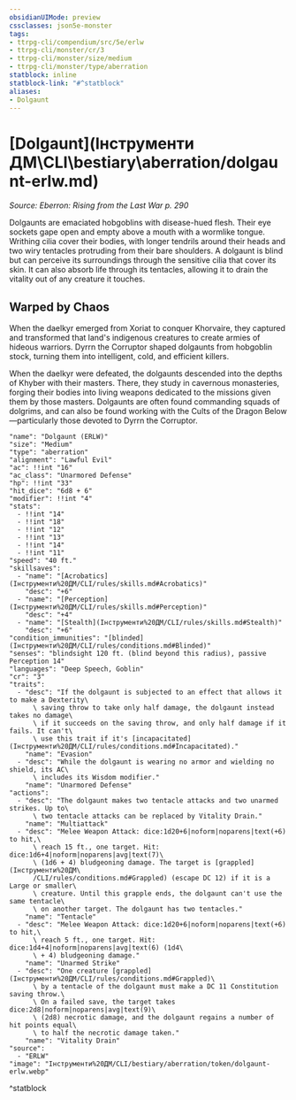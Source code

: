 ```yaml
---
obsidianUIMode: preview
cssclasses: json5e-monster
tags:
- ttrpg-cli/compendium/src/5e/erlw
- ttrpg-cli/monster/cr/3
- ttrpg-cli/monster/size/medium
- ttrpg-cli/monster/type/aberration
statblock: inline
statblock-link: "#^statblock"
aliases:
- Dolgaunt
---
```

# [Dolgaunt](Інструменти ДМ\CLI\bestiary\aberration/dolgaunt-erlw.md)
*Source: Eberron: Rising from the Last War p. 290*  

Dolgaunts are emaciated hobgoblins with disease-hued flesh. Their eye sockets gape open and empty above a mouth with a wormlike tongue. Writhing cilia cover their bodies, with longer tendrils around their heads and two wiry tentacles protruding from their bare shoulders. A dolgaunt is blind but can perceive its surroundings through the sensitive cilia that cover its skin. It can also absorb life through its tentacles, allowing it to drain the vitality out of any creature it touches.

## Warped by Chaos

When the daelkyr emerged from Xoriat to conquer Khorvaire, they captured and transformed that land's indigenous creatures to create armies of hideous warriors. Dyrrn the Corruptor shaped dolgaunts from hobgoblin stock, turning them into intelligent, cold, and efficient killers.

When the daelkyr were defeated, the dolgaunts descended into the depths of Khyber with their masters. There, they study in cavernous monasteries, forging their bodies into living weapons dedicated to the missions given them by those masters. Dolgaunts are often found commanding squads of dolgrims, and can also be found working with the Cults of the Dragon Below—particularly those devoted to Dyrrn the Corruptor.

```statblock
"name": "Dolgaunt (ERLW)"
"size": "Medium"
"type": "aberration"
"alignment": "Lawful Evil"
"ac": !!int "16"
"ac_class": "Unarmored Defense"
"hp": !!int "33"
"hit_dice": "6d8 + 6"
"modifier": !!int "4"
"stats":
  - !!int "14"
  - !!int "18"
  - !!int "12"
  - !!int "13"
  - !!int "14"
  - !!int "11"
"speed": "40 ft."
"skillsaves":
  - "name": "[Acrobatics](Інструменти%20ДМ/CLI/rules/skills.md#Acrobatics)"
    "desc": "+6"
  - "name": "[Perception](Інструменти%20ДМ/CLI/rules/skills.md#Perception)"
    "desc": "+4"
  - "name": "[Stealth](Інструменти%20ДМ/CLI/rules/skills.md#Stealth)"
    "desc": "+6"
"condition_immunities": "[blinded](Інструменти%20ДМ/CLI/rules/conditions.md#Blinded)"
"senses": "blindsight 120 ft. (blind beyond this radius), passive Perception 14"
"languages": "Deep Speech, Goblin"
"cr": "3"
"traits":
  - "desc": "If the dolgaunt is subjected to an effect that allows it to make a Dexterity\
      \ saving throw to take only half damage, the dolgaunt instead takes no damage\
      \ if it succeeds on the saving throw, and only half damage if it fails. It can't\
      \ use this trait if it's [incapacitated](Інструменти%20ДМ/CLI/rules/conditions.md#Incapacitated)."
    "name": "Evasion"
  - "desc": "While the dolgaunt is wearing no armor and wielding no shield, its AC\
      \ includes its Wisdom modifier."
    "name": "Unarmored Defense"
"actions":
  - "desc": "The dolgaunt makes two tentacle attacks and two unarmed strikes. Up to\
      \ two tentacle attacks can be replaced by Vitality Drain."
    "name": "Multiattack"
  - "desc": "Melee Weapon Attack: dice:1d20+6|noform|noparens|text(+6) to hit,\
      \ reach 15 ft., one target. Hit: dice:1d6+4|noform|noparens|avg|text(7)\
      \ (1d6 + 4) bludgeoning damage. The target is [grappled](Інструменти%20ДМ\
      /CLI/rules/conditions.md#Grappled) (escape DC 12) if it is a Large or smaller\
      \ creature. Until this grapple ends, the dolgaunt can't use the same tentacle\
      \ on another target. The dolgaunt has two tentacles."
    "name": "Tentacle"
  - "desc": "Melee Weapon Attack: dice:1d20+6|noform|noparens|text(+6) to hit,\
      \ reach 5 ft., one target. Hit: dice:1d4+4|noform|noparens|avg|text(6) (1d4\
      \ + 4) bludgeoning damage."
    "name": "Unarmed Strike"
  - "desc": "One creature [grappled](Інструменти%20ДМ/CLI/rules/conditions.md#Grappled)\
      \ by a tentacle of the dolgaunt must make a DC 11 Constitution saving throw.\
      \ On a failed save, the target takes dice:2d8|noform|noparens|avg|text(9)\
      \ (2d8) necrotic damage, and the dolgaunt regains a number of hit points equal\
      \ to half the necrotic damage taken."
    "name": "Vitality Drain"
"source":
  - "ERLW"
"image": "Інструменти%20ДМ/CLI/bestiary/aberration/token/dolgaunt-erlw.webp"
```
^statblock